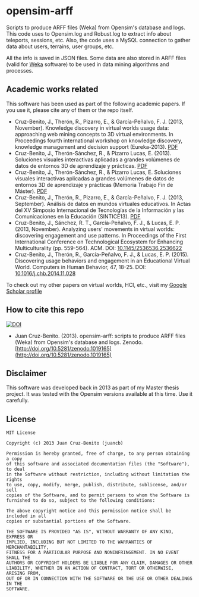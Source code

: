 # opensim-arff
Scripts to produce ARFF files (Weka) from Opensim's database and logs. 
This code uses to Opensim.log and Robust.log to extract info about teleports, sessions, etc.
Also, the code uses a MySQL connection to gather data about users, terrains, user groups, etc.

All the info is saved in JSON files. Some data are also stored in ARFF files (valid for [Weka](https://www.cs.waikato.ac.nz/ml/weka/) software) to be used in data mining algorithms and processes.

## Academic works related

This software has been used as part of the following academic papers. If you use it, please cite any of them or the repo itself.

 * Cruz-Benito, J., Therón, R., Pizarro, E., & García-Peñalvo, F. J. (2013, November). Knowledge discovery in virtual worlds usage data: approaching web mining concepts to 3D virtual environments. In Proceedings fourth international workshop on knowledge discovery, knowledge management and decision support (Eureka-2013). [PDF](http://hdl.handle.net/10366/122588)
 * Cruz-Benito, J., Therón-Sánchez, R., & Pizarro Lucas, E. (2013). Soluciones visuales interactivas aplicadas a grandes volúmenes de datos de entornos 3D de aprendizaje y prácticas. [PDF](https://gredos.usal.es/jspui/bitstream/10366/122490/1/DIA_HEBATT_Paper_JuanCB_LibroMaster.pdf)
 * Cruz-Benito, J., Therón-Sánchez, R., & Pizarro Lucas, E. Soluciones visuales interactivas aplicadas a grandes volúmenes de datos de entornos 3D de aprendizaje y prácticas (Memoria Trabajo Fin de Máster). [PDF](https://www.researchgate.net/profile/Juan_Cruz-Benito/publication/258836595_Soluciones_Visuales_Interactivas_aplicadas_a_Grandes_Volumenes_de_Datos_de_Entornos_3D_de_Aprendizaje_y_Practicas/links/004635291f87c8effc000000/Soluciones-Visuales-Interactivas-aplicadas-a-Grandes-Volumenes-de-Datos-de-Entornos-3D-de-Aprendizaje-y-Practicas.pdf?origin=fulltextSources_direct)
 * Cruz-Benito, J., Therón, R., Pizarro, E., & García-Peñalvo, F. J. (2013, September). Análisis de datos en mundos virtuales educativos. In Actas del XV Simposio Internacional de Tecnologías de la Información y las Comunicaciones en la Educación (SINTICE13). [PDF](https://repositorio.grial.eu/bitstream/grial/269/1/sintice2013.pdf)
 * Cruz-Benito, J., Sánchez, R. T., García-Peñalvo, F. J., & Lucas, E. P. (2013, November). Analyzing users' movements in virtual worlds: discovering engagement and use patterns. In Proceedings of the First International Conference on Technological Ecosystem for Enhancing Multiculturality (pp. 559-564). ACM. DOI: [10.1145/2536536.2536622](https://doi.org/10.1145/2536536.2536622)
 * Cruz-Benito, J., Therón, R., García-Peñalvo, F. J., & Lucas, E. P. (2015). Discovering usage behaviors and engagement in an Educational Virtual World. Computers in Human Behavior, 47, 18-25. DOI: [10.1016/j.chb.2014.11.028](https://doi.org/10.1016/j.chb.2014.11.028)

To check out my other papers on virtual worlds, HCI, etc., visit my [Google Scholar profile](https://scholar.google.es/citations?user=_mLnQPgAAAAJ&hl=es)

## How to cite this repo
[![DOI](https://zenodo.org/badge/107381598.svg)](https://zenodo.org/badge/latestdoi/107381598)
 * Juan Cruz-Benito. (2013). opensim-arff: scripts to produce ARFF files (Weka) from Opensim's database and logs. Zenodo. [http://doi.org/10.5281/zenodo.1019165](http://doi.org/10.5281/zenodo.1019165)

## Disclaimer 
This software was developed back in 2013 as part of my Master thesis project. It was tested with the Opensim versions available at this time. Use it carefully.


## License

    MIT License
    
    Copyright (c) 2013 Juan Cruz-Benito (juancb)
    
    Permission is hereby granted, free of charge, to any person obtaining a copy
    of this software and associated documentation files (the "Software"), to deal
    in the Software without restriction, including without limitation the rights
    to use, copy, modify, merge, publish, distribute, sublicense, and/or sell
    copies of the Software, and to permit persons to whom the Software is
    furnished to do so, subject to the following conditions:
    
    The above copyright notice and this permission notice shall be included in all
    copies or substantial portions of the Software.
    
    THE SOFTWARE IS PROVIDED "AS IS", WITHOUT WARRANTY OF ANY KIND, EXPRESS OR
    IMPLIED, INCLUDING BUT NOT LIMITED TO THE WARRANTIES OF MERCHANTABILITY,
    FITNESS FOR A PARTICULAR PURPOSE AND NONINFRINGEMENT. IN NO EVENT SHALL THE
    AUTHORS OR COPYRIGHT HOLDERS BE LIABLE FOR ANY CLAIM, DAMAGES OR OTHER
    LIABILITY, WHETHER IN AN ACTION OF CONTRACT, TORT OR OTHERWISE, ARISING FROM,
    OUT OF OR IN CONNECTION WITH THE SOFTWARE OR THE USE OR OTHER DEALINGS IN THE
    SOFTWARE.
